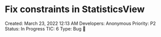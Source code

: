 # Fix constraints in StatisticsView

Created: March 23, 2022 12:13 AM
Developers: Anonymous
Priority: P2
Status: In Progress
TIC: 6
Type: Bug 🐞